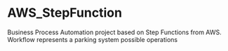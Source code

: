 # AWS_StepFunction

Business Process Automation project based on Step Functions from AWS.
Workflow represents a parking system possible operations
